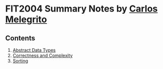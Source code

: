 # FIT2004 Summary Notes by [Carlos Melegrito](http://mlgrto.com)

## Contents

1. [Abstract Data Types](/notes/01-abstract_data_types.md)
2. [Correctness and Complexity](/notes/02-correctness_and_complexity.md)
3. [Sorting](/notes/03-sorting.md)